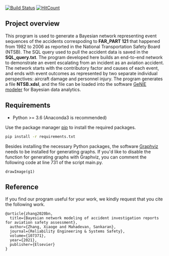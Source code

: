 [![Build Status](https://travis-ci.com/travis-ci/travis-web.svg?branch=master)](https://travis-ci.com/travis-ci/travis-web)
[![HitCount](http://hits.dwyl.com/zxgcqupt/NTSB_Bayesian_Network.svg)](http://hits.dwyl.com/zxgcqupt/NTSB_Bayesian_Network)

## Project overview
This program is used to generate a Bayesian network representing event sequences of the accidents correspoding to **FAR_PART 121** that happened from 1982 to 2006 as reported in the National Transportation Safety Board (NTSB). The SQL query used to pull the accident data is saved in the **SQL_query.txt**. The program developed here builds an end-to-end network to demonstrate an event escalating from an incident as an aviation accident. The network starts with the contributory factor and causes of each event, and ends with event outcomes as represented by two separate individual perspectives: aircraft damage and personnel injury. The program generates a file **NTSB.xdsl**, and the file can be loaded into the software [GeNIE modeler](https://www.bayesfusion.com/genie/) for Bayesian data analytics. 

## Requirements
* Python >= 3.6 (Anaconda3 is recommended)

Use the package manager [pip](https://pip.pypa.io/en/stable/) to install the required packages.

```bash
pip install -r requirements.txt
```

Besides installing the necessary Python packages, the software [Graphviz](https://graphviz.org/) needs to be installed for generating graphs. If you'd like to disable the function for generating graphs with Graphviz, you can comment the following code at line 731 of the script main.py.

`drawImage(g1)`

## Reference
If you find our program useful for your work, we kindly request that you cite the following work. 
```
@article{zhang2020bn,
  title={Bayesian network modeling of accident investigation reports for aviation safety assessment},
  author={Zhang, Xiaoge and Mahadevan, Sankaran},
  journal={Reliability Engineering & Systems Safety},
  volume={107371},
  year={2021},
  publisher={Elsevier}
}
```



